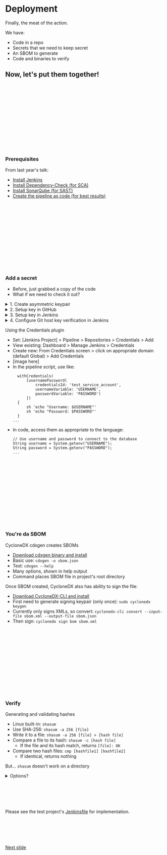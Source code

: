 # Deployment

Finally, the meat of the action.

We have:

* Code in a repo
* Secrets that we need to keep secret
* An SBOM to generate
* Code and binaries to verify

## Now, let's put them together!

<br /><br /><br /><br /><br /><br /><br /><br /><br /><br /><br /><br />

### Prerequisites

From last year's talk:

* [Install Jenkins](https://github.com/xenloops/talk-dogfood-pipeline-ci/blob/main/jenkins.md)
* [Install Dependency-Check (for SCA)](https://github.com/xenloops/talk-dogfood-pipeline-ci/blob/main/sca.md)
* [Install SonarQube (for SAST)](https://github.com/xenloops/talk-dogfood-pipeline-ci/blob/main/sast.md)
* [Create the pipeline as code (for best results)](https://github.com/xenloops/talk-dogfood-pipeline-ci/blob/main/pipe_as_code_2.md)

<br /><br /><br /><br /><br /><br /><br /><br /><br /><br /><br /><br />

### Add a secret

* Before, just grabbed a copy of the code
* What if we need to check it out?

<details>
  <summary> 1. Create asymmetric keypair </summary>
   
   1. ssh-keygen -b 4096
   1. cat ~/.ssh/id_rsa.pub
   1. Copy for next steps

</details>

<details>
  <summary> 2. Setup key in GitHub </summary>

   1. Settings
   2. SSH and GPG keys
   4. New SSH key button
   7. Name the key
   8. Type: Authentication key
   8. Paste copied public key

</details>

<details>
  <summary> 3. Setup key in Jenkins </summary>
  
   1. Go to the project > Configure page
   2. Scroll to Pipeline section > Repositories
   3. Under Credentials, Click +Add button and select Jenkins
   4. For Kind, select SSH Username with private key
   5. For Scope: Global
   6. For ID, enter a unique name for the key
   7. For Username: the login for your repo (optionally treat it as a secret)
   8. Copy the private key from a terminal using sudo cat ~/.ssh/id_rsa
   9. Paste the private key into Jenkins
   10. Enter the passphrase used when creating the keypair
   11. Click Add
   12. Back on the project's Configure page, select the credential just created
   13. Click Save

</details>

<details>
  <summary> 4. Configure Git host key verification in Jenkins </summary>

  The console output of a build will show "You're using 'Known hosts file' strategy to verify ssh host keys, but your known_hosts file does not exist." We need to tell Jenkins how to identify the remote host it's connecting to.
  
  1. Run cat ~/.ssh/known_hosts in a terminal
  2. Copy the www.github.com key (to the end "=")
  3. Manage Jenkins > Security > Git Host Key Verification Configuration
  4. For Host Key Verification Strategy, select Manually Provided Keys
  5. Paste the www.github.com key into the Approved Host Keys field
  6. Click Save
   
</details>

Using the Credentials plugin

* Set: [Jenkins Project] > Pipeline > Repositories > Credentials > Add
* View existing: Dashboard > Manage Jenkins > Credentials
* Create new: From Credentials screen > click on appropriate domain (default Global) > Add Credentials
* [image here]
* In the pipeline script, use like:
  ```
    withCredentials(
        [usernamePassword(
            credentialsId: 'test_service_account', 
            usernameVariable: 'USERNAME', 
            passwordVariable: 'PASSWORD')
        ]) 
    {
        sh 'echo "Username: $USERNAME"'
        sh 'echo "Password: $PASSWORD"'
    }
  ...
  ```
* In code, access them as appropriate to the language:
  ```
  // Use username and password to connect to the database
  String username = System.getenv("USERNAME");
  String password = System.getenv("PASSWORD");
  ...
  ```  




<br /><br /><br /><br /><br /><br /><br /><br /><br /><br /><br /><br />


### You're da SBOM

CycloneDX cdxgen creates SBOMs

* [Download cdxgen binary and install](https://github.com/CycloneDX/cdxgen)
* Basic use: ```cdxgen -o sbom.json```
* Test: ```cdxgen --help```
* Many options, shown in help output
* Command places SBOM file in project's root directory

Once SBOM created, CycloneDX also has ability to sign the file:
* [Download CycloneDX-CLI and install](https://github.com/CycloneDX/cyclonedx-cli)
* First need to generate signing keypair (only once): ```sudo cyclonedx keygen```
* Currently only signs XMLs, so convert: ```cyclonedx-cli convert --input-file sbom.xml --output-file sbom.json```
* Then sign: ```cyclonedx sign bom sbom.xml```


<br /><br /><br /><br /><br /><br /><br /><br /><br /><br /><br /><br />


### Verify

Generating and validating hashes

* Linux built-in: ```shasum```
* Use SHA-256: ```shasum -a 256 [file]```
* Write it to a file: ```shasum -a 256 [file] > [hash file]```
* Compare a file to its hash: ```shasum -c [hash file]```
  * If the file and its hash match, returns ```[file]: OK```
* Compare two hash files: ```cmp [hashfile1] [hashfile2]```
  * If identical, returns nothing

But... ```shasum``` doesn't work on a directory
<details>
  <summary> Options? </summary>
   
  * Compute hash on each compiled binary
     * Ideally we only compute one hash
  * Zip directory, then hash compressed file
     * ```tar -zf [archive-name].tar.gz [source-directory]```
     * where:
       * ```-z``` uses gzip program for compression
       * ```-c``` create archive (rather than append)
       * ```-f``` archive path and file name
      
</details>

<br /><br /><br /><br />

Please see the test project's [Jenkinsfile](https://github.com/xenloops/password-vault/blob/master/Jenkinsfile) for implementation.

<br /><br /><br /><br />

[Next slide](lessons_outcomes.md)

